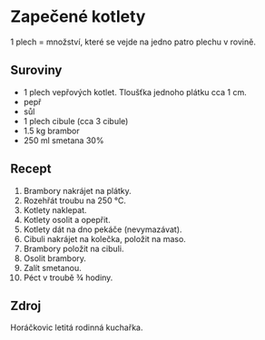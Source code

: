 # Zapečené kotlety

1 plech = množství, které se vejde na jedno patro plechu v rovině.

## Suroviny

 * 1 plech vepřových kotlet. Tloušťka jednoho plátku cca 1 cm.
 * pepř
 * sůl
 * 1 plech cibule (cca 3 cibule)
 * 1.5 kg brambor
 * 250 ml smetana 30%

## Recept

 1. Brambory nakrájet na plátky.
 2. Rozehřát troubu na 250 °C.
 3. Kotlety naklepat.
 4. Kotlety osolit a opepřit.
 5. Kotlety dát na dno pekáče (nevymazávat).
 6. Cibuli nakrájet na kolečka, položit na maso.
 7. Brambory položit na cibuli.
 8. Osolit brambory.
 9. Zalít smetanou.
 10. Péct v troubě ¾ hodiny.

## Zdroj

Horáčkovic letitá rodinná kuchařka.
